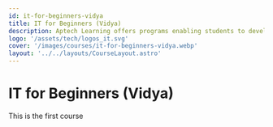 ```yaml
---
id: it-for-beginners-vidya
title: IT for Beginners (Vidya)
description: Aptech Learning offers programs enabling students to develop a complete understanding of the latest technologies in the I.T. industry.
logo: '/assets/tech/logos_it.svg'
cover: '/images/courses/it-for-beginners-vidya.webp'
layout: '../../layouts/CourseLayout.astro'
---
```


# IT for Beginners (Vidya)

This is the first course
